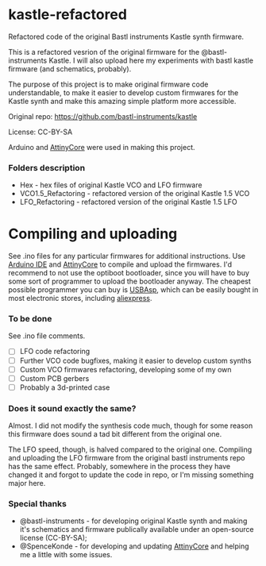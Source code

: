# kastle-refactored
Refactored code of the original Bastl instruments Kastle synth firmware.


This is a refactored vesrion of the original firmware for the @bastl-instruments Kastle. I will also upload here my experiments with bastl kastle firmware (and schematics, probably).

The purpose of this project is to make original firmware code understandable, to make it easier to develop custom firmwares for the Kastle synth and make this amazing simple platform more accessible.

Original repo: https://github.com/bastl-instruments/kastle

License: CC-BY-SA

Arduino and [AttinyCore](https://github.com/SpenceKonde/ATTinyCore) were used in making this project.

### Folders description
- Hex - hex files of original Kastle VCO and LFO firmware
- VCO1.5_Refactoring - refactored version of the original Kastle 1.5 VCO
- LFO_Refactoring - refactored version of the original Kastle 1.5 LFO

# Compiling and uploading
See .ino files for any particular firmwares for additional instructions.
Use [Arduino IDE](https://www.arduino.cc/en/Main/Software) and [AttinyCore](https://github.com/SpenceKonde/ATTinyCore) to compile and upload the firmwares.
I'd recommend to not use the optiboot bootloader, since you will have to buy some sort of programmer to upload the bootloader anyway.
The cheapest possible programmer you can buy is [USBAsp](https://www.fischl.de/usbasp/), which can be easily bought in most electronic stores, including [aliexpress](aliexpress.com).

### To be done
See .ino file comments.

- [ ] LFO code refactoring
- [ ] Further VCO code bugfixes, making it easier to develop custom synths
- [ ] Custom VCO firmwares refactoring, developing some of my own
- [ ] Custom PCB gerbers
- [ ] Probably a 3d-printed case

### Does it sound exactly the same?
Almost. I did not modify the synthesis code much, though for some reason this firmware does sound a tad bit different from the original one.

The LFO speed, though, is halved compared to the original one. Compiling and uploading the LFO firmware from the original bastl instruments repo has the same effect.
Probably, somewhere in the process they have changed it and forgot to update the code in repo, or I'm missing something major here.

### Special thanks
- @bastl-instruments - for developing original Kastle synth and making it's schematics and firmware publically available under an open-source license (CC-BY-SA);
- @SpenceKonde - for developing and updating [AttinyCore](https://github.com/SpenceKonde/ATTinyCore) and helping me a little with some issues.

